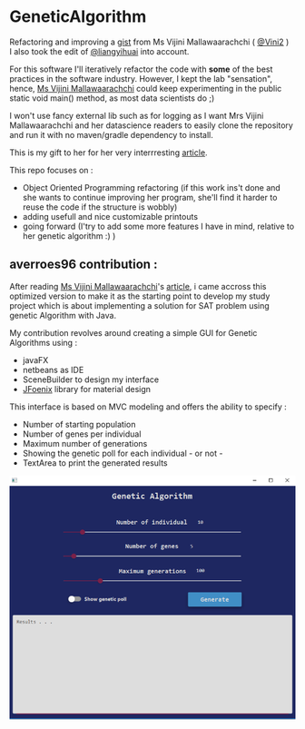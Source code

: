 # GeneticAlgorithm
Refactoring and improving a [gist](https://gist.github.com/Vini2/bd22b36ddc69c5327097921f5118b709#file-simpledemoga-java) from Ms Vijini Mallawaarachchi ( [@Vini2](https://github.com/Vini2) )  
I also took the edit of [@liangyihuai](https://github.com/liangyihuai) into account.  
  
For this software I'll iteratively refactor the code with **some** of the best practices in the software industry. However, I kept the lab "sensation", hence, [Ms Vijini Mallawaarachchi](https://github.com/Vini2) could keep experimenting in the public static void main() method, as most data scientists do ;)  
  
I won't use fancy external lib such as for logging as I want Mrs Vijini Mallawaarachchi and her datascience readers to easily clone the repository and run it with no maven/gradle dependency to install.  
  
This is my gift to her for her very interrresting [article](https://towardsdatascience.com/introduction-to-genetic-algorithms-including-example-code-e396e98d8bf3).  
  
This repo focuses on :  
- Object Oriented Programming refactoring (if this work ins't done and she wants to continue improving her program, she'll find it harder to reuse the code if the structure is wobbly)  
- adding usefull and nice customizable printouts  
- going forward (I'try to add some more features I have in mind, relative to her genetic algorithm :) )  

## averroes96 contribution :

After reading [Ms Vijini Mallawaarachchi](https://github.com/Vini2)'s [article](https://towardsdatascience.com/introduction-to-genetic-algorithms-including-example-code-e396e98d8bf3), i came accross this optimized version to make it as the starting point to develop my study project which is about implementing a solution for SAT problem using genetic Algorithm with Java.

My contribution revolves around creating a simple GUI for Genetic Algorithms using :

- javaFX
- netbeans as IDE 
- SceneBuilder to design my interface
- [JFoenix](http://jfoenix.com/) library for material design 

This interface is based on MVC modeling and offers the ability to specify :

- Number of starting population
- Number of genes per individual
- Maximum number of generations
- Showing the genetic poll for each individual - or not -
- TextArea to print the generated results
  
![with some large parameters](screenshots/result2.png)
